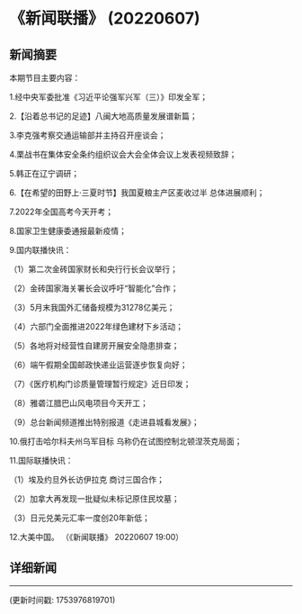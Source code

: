 # 《新闻联播》 (20220607)

## 新闻摘要

本期节目主要内容：

 1.经中央军委批准《习近平论强军兴军（三）》印发全军；

 2.【沿着总书记的足迹】八闽大地高质量发展谱新篇；

 3.李克强考察交通运输部并主持召开座谈会；

 4.栗战书在集体安全条约组织议会大会全体会议上发表视频致辞；

 5.韩正在辽宁调研；

 6.【在希望的田野上·三夏时节】我国夏粮主产区麦收过半 总体进展顺利；

 7.2022年全国高考今天开考；

 8.国家卫生健康委通报最新疫情；

 9.国内联播快讯：

 （1）第二次金砖国家财长和央行行长会议举行；

 （2）金砖国家海关署长会议呼吁“智能化”合作；

 （3）5月末我国外汇储备规模为31278亿美元；

 （4）六部门全面推进2022年绿色建材下乡活动；

 （5）各地将对经营性自建房开展安全隐患排查；

 （6）端午假期全国邮政快递业运营逐步恢复向好；

 （7）《医疗机构门诊质量管理暂行规定》近日印发；

 （8）雅砻江腊巴山风电项目今天开工；

 （9）总台新闻频道推出特别报道《走进县城看发展》；

 10.俄打击哈尔科夫州乌军目标 乌称仍在试图控制北顿涅茨克局面；

 11.国际联播快讯：

 （1）埃及约旦外长访伊拉克 商讨三国合作；

 （2）加拿大再发现一批疑似未标记原住民坟墓；

 （3）日元兑美元汇率一度创20年新低；

 12.大美中国。 （《新闻联播》 20220607 19:00）

## 详细新闻

---

(更新时间戳: 1753976819701)

